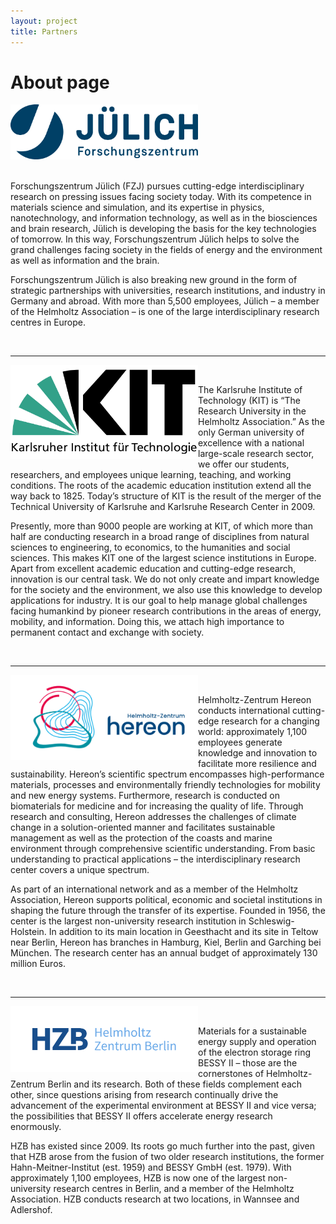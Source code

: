 ```yaml
---
layout: project
title: Partners
---
```

# About page


<div> <a href="https://www.fz-juelich.de/portal/EN/AboutUs/_node.html"><img width="300" src="assets/FZj_Logo.jpg"></a> </div><br/>

Forschungszentrum Jülich (FZJ) pursues cutting-edge interdisciplinary research on pressing issues facing society today. With its competence in materials science and simulation, and its expertise in physics, nanotechnology, and information technology, as well as in the biosciences and brain research, Jülich is developing the basis for the key technologies of tomorrow. In this way, Forschungszentrum Jülich helps to solve the grand challenges facing society in the fields of energy and the environment as well as information and the brain. 

Forschungszentrum Jülich is also breaking new ground in the form of strategic partnerships with universities, research institutions, and industry in Germany and abroad. With more than 5,500 employees, Jülich – a member of the Helmholtz Association – is one of the large interdisciplinary research centres in Europe.


<br/>

---
<div style="float: left"> <a href="https://www.kit.edu/kit/english/index.php"><img width="300" src="assets/1000px-Logo_KIT.svg.png"></a> </div><br/>

The Karlsruhe Institute of Technology (KIT) is “The Research University in the Helmholtz Association.” As the only German university of excellence with a national large-scale research sector, we offer our students, researchers, and employees unique learning, teaching, and working conditions. The roots of the academic education institution extend all the way back to 1825. Today’s structure of KIT is the result of the merger of the Technical University of Karlsruhe and Karlsruhe Research Center in 2009.

Presently, more than 9000 people are working at KIT, of which more than half are conducting research in a broad range of disciplines from natural sciences to engineering, to economics, to the humanities and social sciences. This makes KIT one of the largest science institutions in Europe. Apart from excellent academic education and cutting-edge research, innovation is our central task. We do not only create and impart knowledge for the society and the environment, we also use this knowledge to develop applications for industry. It is our goal to help manage global challenges facing humankind by pioneer research contributions in the areas of energy, mobility, and information. Doing this, we attach high importance to permanent contact and exchange with society. 

<br/>

---
<div style="float: left"> <a href="https://www.hereon.de/about_us/index.php.en"><img width="300" src="assets/hereon.png"></a> </div><br/>

Helmholtz-Zentrum Hereon conducts international cutting-edge research for a changing world: approximately 1,100 employees generate knowledge and innovation to facilitate more resilience and sustainability. Hereon’s scientific spectrum encompasses high-performance materials, processes and environmentally friendly technologies for mobility and new energy systems. Furthermore, research is conducted on biomaterials for medicine and for increasing the quality of life. Through research and consulting, Hereon addresses the challenges of climate change in a solution-oriented manner and facilitates sustainable management as well as the protection of the coasts and marine environment through comprehensive scientific understanding. From basic understanding to practical applications – the interdisciplinary research center covers a unique spectrum.

As part of an international network and as a member of the Helmholtz Association, Hereon supports political, economic and societal institutions in shaping the future through the transfer of its expertise. Founded in 1956, the center is the largest non-university research institution in Schleswig-Holstein. In addition to its main location in Geesthacht and its site in Teltow near Berlin, Hereon has branches in Hamburg, Kiel, Berlin and Garching bei München. The research center has an annual budget of approximately 130 million Euros.

<br/>

---
<div style="float: left"> <a href="https://www.helmholtz-berlin.de/zentrum/index_en.html"><img width="300" src="assets/hzb-logo-a4-rgb.jpg"></a> </div><br/>

Materials for a sustainable energy supply and operation of the electron storage ring BESSY II – those are the cornerstones of Helmholtz-Zentrum Berlin and its research. Both of these fields complement each other, since questions arising from research continually drive the advancement of the experimental environment at BESSY II and vice versa; the possibilities that BESSY II offers accelerate energy research enormously.

HZB has existed since 2009. Its roots go much further into the past, given that HZB arose from the fusion of two older research institutions, the former Hahn-Meitner-Institut (est. 1959) and BESSY GmbH (est. 1979). With approximately 1,100 employees, HZB is now one of the largest non-university research centres in Berlin, and a member of the Helmholtz Association. HZB conducts research at two locations, in Wannsee and Adlershof.
